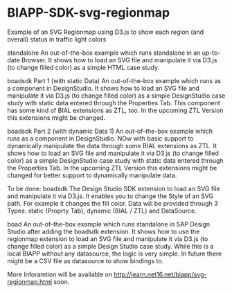 # BIAPP-SDK-svg-regionmap
Example of an SVG Regionmap using D3.js to show each region (and overall) status in traffic light colors

standalone
An out-of-the-box example which runs standalone in an up-to-date Browser.
It shows how to load an SVG file and manipulate it via D3.js (to change filled color) as a simple HTML case study.

boadsdk Part 1 (with static Data)
An out-of-the-box example which runs as a component in DesignStudio.
It shows how to load an SVG file and manipulate it via D3.js (to change filled color) as a simple DesignStudio case study with static data entered through the Properties Tab.
This component has some kind of BIAL extensions as ZTL, too. In the upcoming ZTL Version this extensions might be changed.

boadsdk Part 2 (with dynamic Data 1)
An out-of-the-box example which runs as a component in DesignStudio.
NOw with basic support to dynamically manipulate the data through some BIAL extensions as ZTL.
It shows how to load an SVG file and manipulate it via D3.js (to change filled color) as a simple DesignStudio case study with static data entered through the Properties Tab.
In the upcoming ZTL Version this extensions might be changed for better support to dynamically manipulate data.

To be done:
boadsdk
The Design Studio SDK extension to load an SVG file and manipulate it via D3.js.
It enables you to change the Style of an SVG path. For example it changes the fill color.
Data will be provided through 3 Types: static (Proprty Tab), dynamic (BIAL / ZTL) and DataSource.

boad
An out-of-the-box example which runs standalone in SAP Design Studio after adding the boadsdk extension.
It shows how to use the regionmap extension to load an SVG file and manipulate it via D3.js (to change filled color) as a simple Design Studio case study.
While this is a local BIAPP without any datasource, the logic is very simple. In future there might be a CSV file as datasource to show bindings to.

More Inforamtion will be available on http://jearn.net16.net/biapp/svg-regionmap.html soon.
